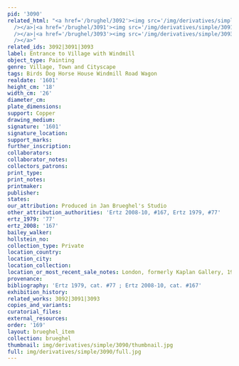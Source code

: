 ```yaml
---
pid: '3090'
related_html: "<a href='/brughel/3092'><img src='/img/derivatives/simple/3092/thumbnail.jpg'
  /></a>|<a href='/brughel/3091'><img src='/img/derivatives/simple/3091/thumbnail.jpg'
  /></a>|<a href='/brughel/3093'><img src='/img/derivatives/simple/3093/thumbnail.jpg'
  /></a>"
related_ids: 3092|3091|3093
label: Entrance to Village with Windmill
object_type: Painting
genre: Village, Town and Cityscape
tags: Birds Dog Horse House Windmill Road Wagon
realdate: '1601'
height_cm: '18'
width_cm: '26'
diameter_cm: 
plate_dimensions: 
support: Copper
drawing_medium: 
signature: '1601'
signature_location: 
support_marks: 
further_inscription: 
collaborators: 
collaborator_notes: 
collectors_patrons: 
print_type: 
print_notes: 
printmaker: 
publisher: 
states: 
our_attribution: Produced in Jan Brueghel's Studio
other_attribution_authorities: 'Ertz 2008-10, #167, Ertz 1979, #77'
ertz_1979: '77'
ertz_2008: '167'
bailey_walker: 
hollstein_no: 
collection_type: Private
location_country: 
location_city: 
location_collection: 
location_or_most_recent_sale_notes: London, formerly Kaplan Gallery, 1956
provenance: 
bibliography: 'Ertz 1979, cat. #77 ; Ertz 2008-10, cat. #167'
exhibition_history: 
related_works: 3092|3091|3093
copies_and_variants: 
curatorial_files: 
external_resources: 
order: '169'
layout: brueghel_item
collection: brueghel
thumbnail: img/derivatives/simple/3090/thumbnail.jpg
full: img/derivatives/simple/3090/full.jpg
---
```

